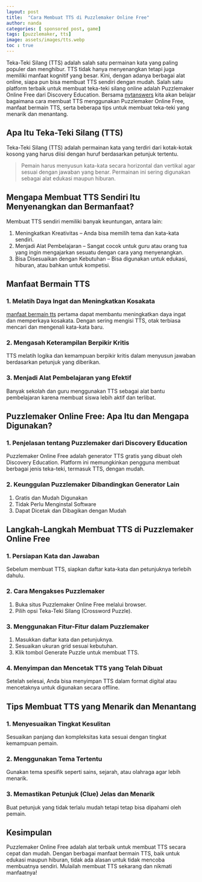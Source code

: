 ```yaml
---
layout: post
title:  "Cara Membuat TTS di Puzzlemaker Online Free"
author: nanda
categories: [ sponsored post, game]
tags: [puzzlemaker, tts]
image: assets/images/tts.webp
toc : true
---
```


Teka-Teki Silang (TTS) adalah salah satu permainan kata yang paling populer dan menghibur. TTS tidak hanya menyenangkan tetapi juga memiliki manfaat kognitif yang besar. Kini, dengan adanya berbagai alat online, siapa pun bisa membuat TTS sendiri dengan mudah. Salah satu platform terbaik untuk membuat teka-teki silang online adalah Puzzlemaker Online Free dari Discovery Education. Bersama [nytanswers](https://www.nytanswers.com/) kita akan belajar bagaimana cara membuat TTS menggunakan Puzzlemaker Online Free, manfaat bermain TTS, serta beberapa tips untuk membuat teka-teki yang menarik dan menantang.

## Apa Itu Teka-Teki Silang (TTS)

Teka-Teki Silang (TTS) adalah permainan kata yang terdiri dari kotak-kotak kosong yang harus diisi dengan huruf berdasarkan petunjuk tertentu. 

>Pemain harus menyusun kata-kata secara horizontal dan vertikal agar sesuai dengan jawaban yang benar. Permainan ini sering digunakan sebagai alat edukasi maupun hiburan.

## Mengapa Membuat TTS Sendiri Itu Menyenangkan dan Bermanfaat?

Membuat TTS sendiri memiliki banyak keuntungan, antara lain:
<ol>
<li>Meningkatkan Kreativitas – Anda bisa memilih tema dan kata-kata sendiri.</li>

<li>Menjadi Alat Pembelajaran – Sangat cocok untuk guru atau orang tua yang ingin mengajarkan sesuatu dengan cara yang menyenangkan.</li>

<li>Bisa Disesuaikan dengan Kebutuhan – Bisa digunakan untuk edukasi, hiburan, atau bahkan untuk kompetisi.</li>
</ol>

## Manfaat Bermain TTS

### 1. Melatih Daya Ingat dan Meningkatkan Kosakata

[manfaat bermain tts](https://www.nytanswers.com/manfaat-bermain-tts-melatih-otak-dan-meningkatkan-kemampuan-kognitif/) pertama dapat membantu meningkatkan daya ingat dan memperkaya kosakata. Dengan sering mengisi TTS, otak terbiasa mencari dan mengenali kata-kata baru.

### 2. Mengasah Keterampilan Berpikir Kritis

TTS melatih logika dan kemampuan berpikir kritis dalam menyusun jawaban berdasarkan petunjuk yang diberikan.

### 3. Menjadi Alat Pembelajaran yang Efektif

Banyak sekolah dan guru menggunakan TTS sebagai alat bantu pembelajaran karena membuat siswa lebih aktif dan terlibat.

## Puzzlemaker Online Free: Apa Itu dan Mengapa Digunakan?

### 1. Penjelasan tentang Puzzlemaker dari Discovery Education

Puzzlemaker Online Free adalah generator TTS gratis yang dibuat oleh Discovery Education. Platform ini memungkinkan pengguna membuat berbagai jenis teka-teki, termasuk TTS, dengan mudah.

### 2. Keunggulan Puzzlemaker Dibandingkan Generator Lain
<ol>
<li>Gratis dan Mudah Digunakan</li>

<li>Tidak Perlu Menginstal Software</li>

<li>Dapat Dicetak dan Dibagikan dengan Mudah</li>
</ol>

## Langkah-Langkah Membuat TTS di Puzzlemaker Online Free

### 1. Persiapan Kata dan Jawaban

Sebelum membuat TTS, siapkan daftar kata-kata dan petunjuknya terlebih dahulu.

### 2. Cara Mengakses Puzzlemaker
<ol>

<li>Buka situs Puzzlemaker Online Free melalui browser.</li>

<li>Pilih opsi Teka-Teki Silang (Crossword Puzzle).</li>
</ol>

### 3. Menggunakan Fitur-Fitur dalam Puzzlemaker
<ol>
<li>Masukkan daftar kata dan petunjuknya.</li>

<li>Sesuaikan ukuran grid sesuai kebutuhan.</li>

<li>Klik tombol Generate Puzzle untuk membuat TTS.</li></ol>

### 4. Menyimpan dan Mencetak TTS yang Telah Dibuat

Setelah selesai, Anda bisa menyimpan TTS dalam format digital atau mencetaknya untuk digunakan secara offline.

## Tips Membuat TTS yang Menarik dan Menantang

### 1. Menyesuaikan Tingkat Kesulitan

Sesuaikan panjang dan kompleksitas kata sesuai dengan tingkat kemampuan pemain.

### 2. Menggunakan Tema Tertentu

Gunakan tema spesifik seperti sains, sejarah, atau olahraga agar lebih menarik.

### 3. Memastikan Petunjuk (Clue) Jelas dan Menarik

Buat petunjuk yang tidak terlalu mudah tetapi tetap bisa dipahami oleh pemain.

## Kesimpulan

Puzzlemaker Online Free adalah alat terbaik untuk membuat TTS secara cepat dan mudah. Dengan berbagai manfaat bermain TTS, baik untuk edukasi maupun hiburan, tidak ada alasan untuk tidak mencoba membuatnya sendiri. Mulailah membuat TTS sekarang dan nikmati manfaatnya!